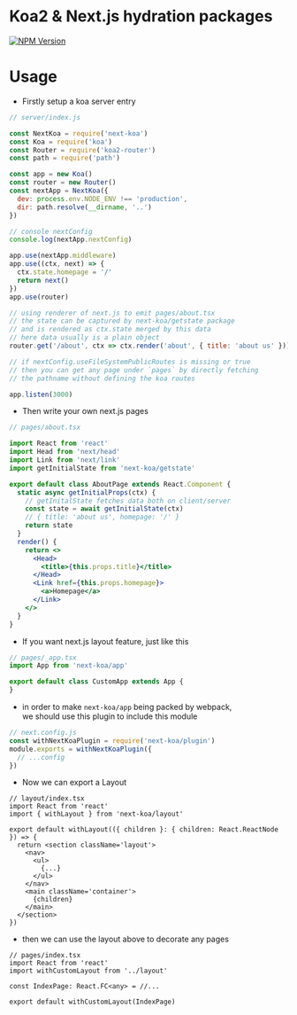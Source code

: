 # Koa2 & Next.js hydration packages

  [![NPM Version][npm-image]][npm-url]

# Usage
* Firstly setup a koa server entry
``` javascript
// server/index.js

const NextKoa = require('next-koa')
const Koa = require('koa')
const Router = require('koa2-router')
const path = require('path')

const app = new Koa()
const router = new Router()
const nextApp = NextKoa({
  dev: process.env.NODE_ENV !== 'production',
  dir: path.resolve(__dirname, '..')
})

// console nextConfig
console.log(nextApp.nextConfig)

app.use(nextApp.middleware)
app.use((ctx, next) => {
  ctx.state.homepage = '/'
  return next()
})
app.use(router)

// using renderer of next.js to emit pages/about.tsx
// the state can be captured by next-koa/getstate package
// and is rendered as ctx.state merged by this data
// here data usually is a plain object
router.get('/about', ctx => ctx.render('about', { title: 'about us' }))

// if nextConfig.useFileSystemPublicRoutes is missing or true
// then you can get any page under `pages` by directly fetching
// the pathname without defining the koa routes

app.listen(3000)
```

* Then write your own next.js pages
```jsx
// pages/about.tsx

import React from 'react'
import Head from 'next/head'
import Link from 'next/link'
import getInitialState from 'next-koa/getstate'

export default class AboutPage extends React.Component {
  static async getInitialProps(ctx) {
    // getInitalState fetches data both on client/server
    const state = await getInitialState(ctx)
    // { title: 'about us', homepage: '/' }
    return state
  }
  render() {
    return <>
      <Head>
        <title>{this.props.title}</title>
      </Head>
      <Link href={this.props.homepage}>
        <a>Homepage</a>
      </Link>
    </>
  }
}

```

* If you want next.js layout feature, just like this
```jsx
// pages/_app.tsx
import App from 'next-koa/app'

export default class CustomApp extends App {
}
```

* in order to make `next-koa/app` being packed by webpack,\
we should use this plugin to include this module 
```js
// next.config.js
const withNextKoaPlugin = require('next-koa/plugin')
module.exports = withNextKoaPlugin({
  // ...config
})
```

* Now we can export a Layout
```tsx
// layout/index.tsx
import React from 'react'
import { withLayout } from 'next-koa/layout'

export default withLayout(({ children }: { children: React.ReactNode }) => {
  return <section className='layout'>
    <nav>
      <ul>
        {...}
      </ul>
    </nav>
    <main className='container'>
      {children}
    </main>
  </section>
})
```

* then we can use the layout above to decorate any pages
```tsx
// pages/index.tsx
import React from 'react'
import withCustomLayout from '../layout'

const IndexPage: React.FC<any> = //...

export default withCustomLayout(IndexPage)
```

[npm-image]: https://img.shields.io/npm/v/next-koa.svg?style=flat-square
[npm-url]: https://npmjs.org/package/next-koa
